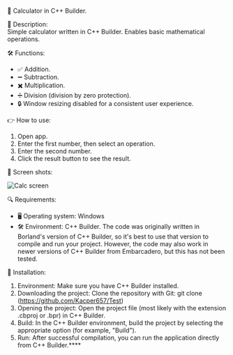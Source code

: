 📐 Calculator in C++ Builder.

📝 Description:  
Simple calculator written in C++ Builder. Enables basic mathematical operations.

🛠 Functions:
- ✅ Addition.
- ➖ Subtraction.
- ✖️ Multiplication.
- ➗ Division (division by zero protection).
- 🔒 Window resizing disabled for a consistent user experience.

👉 How to use:
1. Open app.
2. Enter the first number, then select an operation.
3. Enter the second number.
4. Click the result button to see the result.

📸 Screen shots:  

![Calc screen](https://github.com/Kacper657/Calculator/assets/127960359/4de7a659-67f8-4399-abb2-f48b8223921b)

🔍 Requirements:
- 🖥 Operating system: Windows
- 🛠 Environment: C++ Builder. The code was originally written in Borland's version of C++ Builder, so it's best to use that version to compile and run your project. However, the code may also work in newer versions of C++ Builder from Embarcadero, but this has not been tested.

🚀 Installation:
1. Environment: Make sure you have C++ Builder installed.
2. Downloading the project: Clone the repository with Git:
git clone (https://github.com/Kacper657/Test)
3. Opening the project: Open the project file (most likely with the extension .cbproj or .bpr) in C++ Builder.
4. Build: In the C++ Builder environment, build the project by selecting the appropriate option (for example, "Build").
5. Run: After successful compilation, you can run the application directly from C++ Builder.****
